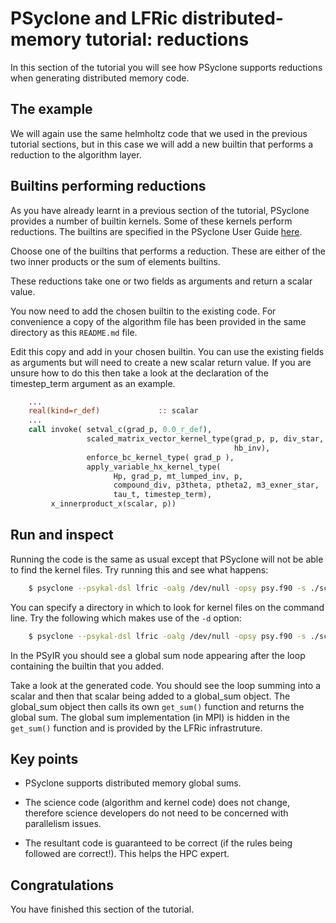 # PSyclone and LFRic distributed-memory tutorial: reductions #

In this section of the tutorial you will see how PSyclone supports
reductions when generating distributed memory code.

## The example ##

We will again use the same helmholtz code that we used in the previous
tutorial sections, but in this case we will add a new builtin that performs a
reduction to the algorithm layer.

## Builtins performing reductions ##

As you have already learnt in a previous section of the tutorial,
PSyclone provides a number of builtin kernels. Some of these kernels
perform reductions. The builtins are specified in the PSyclone User Guide
[here](https://psyclone.readthedocs.io/en/latest/dynamo0p3.html#built-ins).

Choose one of the builtins that performs a reduction. These are either
of the two inner products or the sum of elements builtins.

These reductions take one or two fields as arguments and return a
scalar value.

You now need to add the chosen builtin to the existing code. For
convenience a copy of the algorithm file has been provided in the same
directory as this `README.md` file.

Edit this copy and add in your chosen builtin. You can use the
existing fields as arguments but will need to create a new scalar
return value. If you are unsure how to do this then take a look at the
declaration of the timestep_term argument as an example.

```fortran
    ...
    real(kind=r_def)             :: scalar
    ...
    call invoke( setval_c(grad_p, 0.0_r_def),                                &
                 scaled_matrix_vector_kernel_type(grad_p, p, div_star,       &
                                                  hb_inv),                   &
                 enforce_bc_kernel_type( grad_p ),                           &
                 apply_variable_hx_kernel_type(                              &
                       Hp, grad_p, mt_lumped_inv, p,                         &
                       compound_div, p3theta, ptheta2, m3_exner_star,        &
                       tau_t, timestep_term),                                &
		 x_innerproduct_x(scalar, p))
```

## Run and inspect

Running the code is the same as usual except that PSyclone will not
be able to find the kernel files. Try running this and see what
happens:

```bash
    $ psyclone --psykal-dsl lfric -oalg /dev/null -opsy psy.f90 -s ./schedule.py helmholtz_solver_alg_mod.x90
```

You can specify a directory in which to look for kernel files on the
command line. Try the following which makes use of the `-d` option:

```bash
    $ psyclone --psykal-dsl lfric -oalg /dev/null -opsy psy.f90 -s ./schedule.py -d ../code helmholtz_solver_alg_mod.x90
```

In the PSyIR you should see a global sum node appearing after the loop
containing the builtin that you added.

Take a look at the generated code. You should see the loop summing
into a scalar and then that scalar being added to a global_sum
object. The global_sum object then calls its own `get_sum()` function
and returns the global sum. The global sum implementation (in MPI) is
hidden in the `get_sum()` function and is provided by the LFRic
infrastruture.

## Key points

* PSyclone supports distributed memory global sums.

* The science code (algorithm and kernel code) does not change,
  therefore science developers do not need to be concerned with
  parallelism issues.

* The resultant code is guaranteed to be correct (if the rules being
  followed are correct!). This helps the HPC expert.

## Congratulations

You have finished this section of the tutorial.
